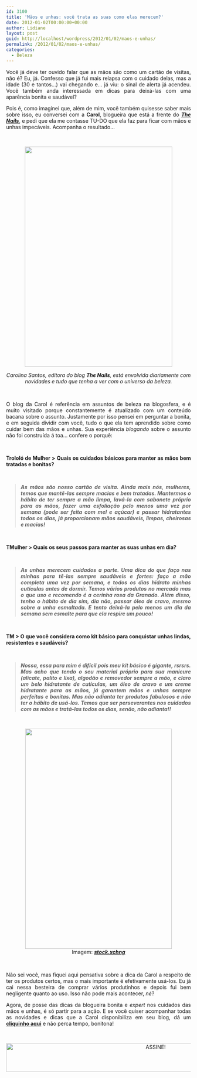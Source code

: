 ```yaml
---
id: 3100
title: 'Mãos e unhas: você trata as suas como elas merecem?'
date: 2012-01-02T00:00:00+00:00
author: Lidiane
layout: post
guid: http://localhost/wordpress/2012/01/02/maos-e-unhas/
permalink: /2012/01/02/maos-e-unhas/
categories:
  - Beleza
---
```

<p style="text-align: justify;">
  Você já deve ter ouvido falar que as mãos são como um cartão de visitas, não é? Eu, já. Confesso que já fui mais relapsa com o cuidado delas, mas a idade (30 e tantos…) vai chegando e… já viu: o sinal de alerta já acendeu. Você também anda interessada em dicas para deixá-las com uma aparência bonita e saudável?
</p>

<p style="text-align: justify;" align="justify">
  Pois é, como imaginei que, além de mim, você também quisesse saber mais sobre isso, eu conversei com a <strong>Carol</strong>, blogueira que está a frente do <strong><em><a href="http://www.thenails.com.br/" target="_blank">The Nails</a></em></strong>, e pedi que ela me contasse TU-DO que ela faz para ficar com mãos e unhas impecáveis. Acompanha o resultado…
</p>

&nbsp;

<p align="center">
  <a href="http://www.trololodemulher.com.br/blog/wp-content/uploads/2011/08/Carol-Santos.jpg"><img class="alignnone size-full wp-image-6788" title="Camera 360" src="http://www.trololodemulher.com.br/blog/wp-content/uploads/2011/08/Carol-Santos.jpg" alt="" width="402" height="600" /></a>
</p>

<p align="center">
  <em>Carolina Santos, editora do blog <strong>The Nails</strong>, está envolvida diariamente com novidades e tudo que tenha a ver com o universo da beleza.</em>
</p>

&nbsp;

<p style="text-align: justify;" align="justify">
  O blog da Carol é referência em assuntos de beleza na blogosfera, e é muito visitado porque constantemente é atualizado com um conteúdo bacana sobre o assunto. Justamente por isso pensei em perguntar a bonita, e em seguida dividir com você, tudo o que ela tem aprendido sobre como cuidar bem das mãos e unhas. Sua experiência <em>blogando</em> sobre o assunto não foi construída á toa… confere o porquê:
</p>

&nbsp;

<p align="justify">
  <strong>Trololó de Mulher > Quais os cuidados básicos para manter as mãos bem tratadas e bonitas?</strong>
</p>

&nbsp;

> <p align="justify">
>   <strong><em>As mãos são nosso cartão de visita. Ainda mais nós, mulheres, temos que mantê-las sempre macias e bem tratadas. Mantermos o hábito de ter sempre a mão limpa, lavá-la com sabonete próprio para as mãos, fazer uma esfoliação pelo menos uma vez por semana (pode ser feita com mel e açúcar) e passar hidratantes todos os dias, já proporcionam mãos saudáveis, limpas, cheirosas e macias!</em></strong>
> </p>

&nbsp;

<p align="justify">
  <strong>TMulher > Quais os seus passos para manter as suas unhas em dia?</strong>
</p>

&nbsp;

> <p align="justify">
>   <strong><em>As unhas merecem cuidados a parte. Uma dica do que faço nas minhas para tê-las sempre saudáveis e fortes: faço a mão completa uma vez por semana, e todos os dias hidrato minhas cutículas antes de dormir. Temos vários produtos no mercado mas o que uso e recomendo é a cerinha rosa da Granado. Além disso, tenho o hábito de dia sim, dia não, passar óleo de cravo, mesmo sobre a unha esmaltada. E tento deixá-la pelo menos um dia da semana sem esmalte para que ela respire um pouco!</em></strong>
> </p>

&nbsp;

<p align="justify">
  <strong>TM > O que você considera como kit básico para conquistar unhas lindas, resistentes e saudáveis?</strong>
</p>

&nbsp;

> <p align="justify">
>   <strong><em>Nossa, essa para mim é difícil pois meu kit básico é gigante, rsrsrs. Mas acho que tendo o seu material próprio para sua manicure (alicate, palito e lixa), algodão e removedor sempre a mão, e claro um belo hidratante de cutículas, um óleo de cravo e um creme hidratante para as mãos, já garantem mãos e unhas sempre perfeitas e bonitas. Mas não adianta ter produtos fabulosos e não ter o hábito de usá-los. Temos que ser perseverantes nos cuidados com as mãos e tratá-las todos os dias, senão, não adianta!!</em></strong>
> </p>

&nbsp;

<p align="center">
  <a href="http://www.trololodemulher.com.br/blog/wp-content/uploads/2011/12/MAOS-E-UNHAS.jpg"><img class="alignnone size-full wp-image-8398" title="MAOS E UNHAS" src="http://www.trololodemulher.com.br/blog/wp-content/uploads/2011/12/MAOS-E-UNHAS.jpg" alt="" width="400" height="600" /></a><br /> Imagem: <strong><a href="http://www.sxc.hu/" target="_blank"><em>stock.xchng</em></a></strong>
</p>

&nbsp;

<p style="text-align: justify;" align="justify">
  Não sei você, mas fiquei aqui pensativa sobre a dica da Carol a respeito de ter os produtos certos, mas o mais importante é efetivamente usá-los. Eu já cai nessa besteira de comprar vários produtinhos e depois fui bem negligente quanto ao uso. Isso não pode mais acontecer, <em>né</em>?
</p>

<p style="text-align: justify;" align="justify">
  Agora, de posse das dicas da blogueira bonita e <em>expert</em> nos cuidados das mãos e unhas, é só partir para a ação. E se você quiser acompanhar todas as novidades e dicas que a Carol disponibiliza em seu blog, dá um <strong><a href="http://www.thenails.com.br/" target="_blank">cliquinho aqui</a></strong> e não perca tempo, bonitona!
</p>

&nbsp;

<p align="center">
  <a href="http://feedburner.google.com/fb/a/mailverify?uri=blogBichaFemea&loc=en_US" target="_blank"><img class="alignnone size-full wp-image-10439" src="http://www.trololodemulher.com.br/blog/wp-content/uploads/2014/09/ASSINE.png" alt="ASSINE!" width="800" height="78" /></a>
</p>
